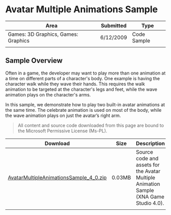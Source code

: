 # Avatar Multiple Animations Sample

|Area|Submitted|Type|
|-|-|-|
Games: 3D Graphics, Games: Graphics|6/12/2009|Code Sample
||||

## Sample Overview

Often in a game, the developer may want to play more than one animation at a time on different parts of a character's body. One example is having the character walk while they wave their hands. This requires the walk animation to be targeted at the character's legs and feet, while the wave animation plays on the character's arms.

In this sample, we demonstrate how to play two built-in avatar animations at the same time. The celebrate animation is used on most of the body, while the wave animation plays on just the avatar’s right arm.

> All content and source code downloaded from this page are bound to the Microsoft Permissive License (Ms-PL).

Download | Size | Description
---|---|---|
[AvatarMultipleAnimationsSample_4_0.zip](https://github.com/simondarksidej/XNAGameStudio/blob/master/Samples/AvatarMultipleAnimationsSample_4_0.zip?raw=true) | 0.03MB | Source code and assets for the Avatar Multiple Animation Sample (XNA Game Studio 4.0).
||||
